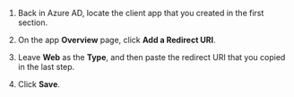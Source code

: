 1. Back in Azure AD, locate the client app that you created in the <GuideLink link="../create-an-app-at-idp">first section</GuideLink>.

2. On the app **Overview** page, click **Add a Redirect URI**.

3. Leave **Web** as the **Type**, and then paste the redirect URI that you copied in the <GuideLink link="../configure-idp-in-okta">last step</GuideLink>.

4. Click **Save**.